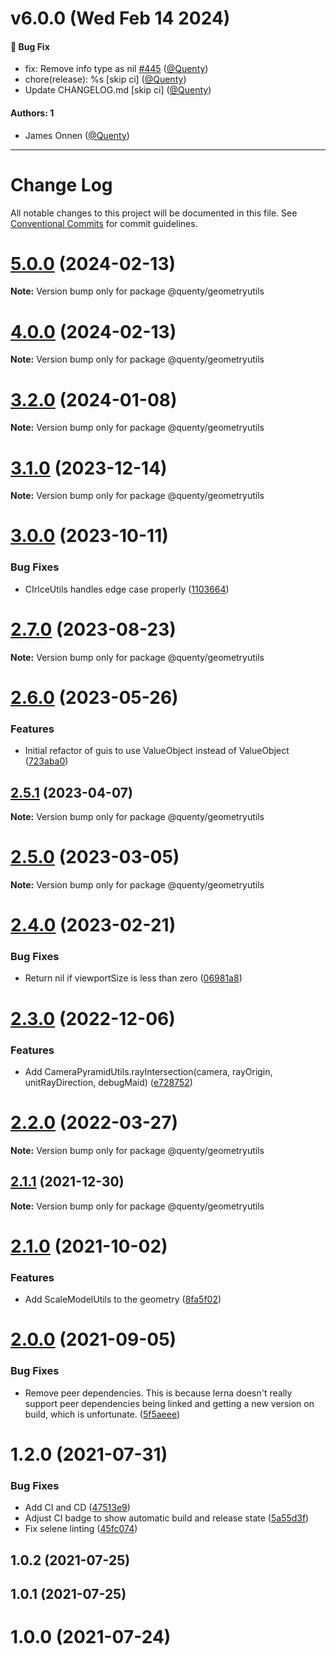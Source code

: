 # v6.0.0 (Wed Feb 14 2024)

#### 🐛 Bug Fix

- fix: Remove info type as nil [#445](https://github.com/Quenty/NevermoreEngine/pull/445) ([@Quenty](https://github.com/Quenty))
- chore(release): %s \[skip ci\] ([@Quenty](https://github.com/Quenty))
- Update CHANGELOG.md \[skip ci\] ([@Quenty](https://github.com/Quenty))

#### Authors: 1

- James Onnen ([@Quenty](https://github.com/Quenty))

---

# Change Log

All notable changes to this project will be documented in this file.
See [Conventional Commits](https://conventionalcommits.org) for commit guidelines.

# [5.0.0](https://github.com/Quenty/NevermoreEngine/compare/@quenty/geometryutils@4.0.0...@quenty/geometryutils@5.0.0) (2024-02-13)

**Note:** Version bump only for package @quenty/geometryutils





# [4.0.0](https://github.com/Quenty/NevermoreEngine/compare/@quenty/geometryutils@3.2.0...@quenty/geometryutils@4.0.0) (2024-02-13)

**Note:** Version bump only for package @quenty/geometryutils





# [3.2.0](https://github.com/Quenty/NevermoreEngine/compare/@quenty/geometryutils@3.1.0...@quenty/geometryutils@3.2.0) (2024-01-08)

**Note:** Version bump only for package @quenty/geometryutils





# [3.1.0](https://github.com/Quenty/NevermoreEngine/compare/@quenty/geometryutils@3.0.0...@quenty/geometryutils@3.1.0) (2023-12-14)

**Note:** Version bump only for package @quenty/geometryutils





# [3.0.0](https://github.com/Quenty/NevermoreEngine/compare/@quenty/geometryutils@2.7.0...@quenty/geometryutils@3.0.0) (2023-10-11)


### Bug Fixes

* CIrlceUtils handles edge case properly ([1103664](https://github.com/Quenty/NevermoreEngine/commit/1103664a23a1fad747d440e4e09476e626413d94))





# [2.7.0](https://github.com/Quenty/NevermoreEngine/compare/@quenty/geometryutils@2.6.0...@quenty/geometryutils@2.7.0) (2023-08-23)

**Note:** Version bump only for package @quenty/geometryutils





# [2.6.0](https://github.com/Quenty/NevermoreEngine/compare/@quenty/geometryutils@2.5.1...@quenty/geometryutils@2.6.0) (2023-05-26)


### Features

* Initial refactor of guis to use ValueObject instead of ValueObject ([723aba0](https://github.com/Quenty/NevermoreEngine/commit/723aba0208cae7e06c9d8bf2d8f0092d042d70ea))





## [2.5.1](https://github.com/Quenty/NevermoreEngine/compare/@quenty/geometryutils@2.5.0...@quenty/geometryutils@2.5.1) (2023-04-07)

**Note:** Version bump only for package @quenty/geometryutils





# [2.5.0](https://github.com/Quenty/NevermoreEngine/compare/@quenty/geometryutils@2.4.0...@quenty/geometryutils@2.5.0) (2023-03-05)

**Note:** Version bump only for package @quenty/geometryutils





# [2.4.0](https://github.com/Quenty/NevermoreEngine/compare/@quenty/geometryutils@2.3.0...@quenty/geometryutils@2.4.0) (2023-02-21)


### Bug Fixes

* Return nil if viewportSize is less than zero ([06981a8](https://github.com/Quenty/NevermoreEngine/commit/06981a891c280f6a85014a65b438a70fc08a344a))





# [2.3.0](https://github.com/Quenty/NevermoreEngine/compare/@quenty/geometryutils@2.2.0...@quenty/geometryutils@2.3.0) (2022-12-06)


### Features

* Add CameraPyramidUtils.rayIntersection(camera, rayOrigin, unitRayDirection, debugMaid) ([e728752](https://github.com/Quenty/NevermoreEngine/commit/e7287526b8eb78e6b702a73b56d6304e02c355de))





# [2.2.0](https://github.com/Quenty/NevermoreEngine/compare/@quenty/geometryutils@2.1.1...@quenty/geometryutils@2.2.0) (2022-03-27)

**Note:** Version bump only for package @quenty/geometryutils





## [2.1.1](https://github.com/Quenty/NevermoreEngine/compare/@quenty/geometryutils@2.1.0...@quenty/geometryutils@2.1.1) (2021-12-30)

**Note:** Version bump only for package @quenty/geometryutils





# [2.1.0](https://github.com/Quenty/NevermoreEngine/compare/@quenty/geometryutils@2.0.0...@quenty/geometryutils@2.1.0) (2021-10-02)


### Features

* Add ScaleModelUtils to the geometry ([8fa5f02](https://github.com/Quenty/NevermoreEngine/commit/8fa5f029b5cc0bdf0b696525b8444b2fa685a4fe))





# [2.0.0](https://github.com/Quenty/NevermoreEngine/compare/@quenty/geometryutils@1.2.0...@quenty/geometryutils@2.0.0) (2021-09-05)


### Bug Fixes

* Remove peer dependencies. This is because lerna doesn't really support peer dependencies being linked and getting a new version on build, which is unfortunate. ([5f5aeee](https://github.com/Quenty/NevermoreEngine/commit/5f5aeeea8de9975435309e53679f0ef7064f9dd0))





# 1.2.0 (2021-07-31)


### Bug Fixes

* Add CI and CD ([47513e9](https://github.com/Quenty/NevermoreEngine/commit/47513e9b568162707534af132396dd8756947dd3))
* Adjust CI badge to show automatic build and release state ([5a55d3f](https://github.com/Quenty/NevermoreEngine/commit/5a55d3f19bf8d66a760d67da9b56ed47fab74656))
* Fix selene linting ([45fc074](https://github.com/Quenty/NevermoreEngine/commit/45fc07489ee59127ac6582689f19a0e87c1e5b5a))



## 1.0.2 (2021-07-25)



## 1.0.1 (2021-07-25)



# 1.0.0 (2021-07-24)
